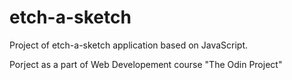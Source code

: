 # etch-a-sketch


Project of etch-a-sketch application based on JavaScript.

Porject as a part of Web Developement course "The Odin Project"